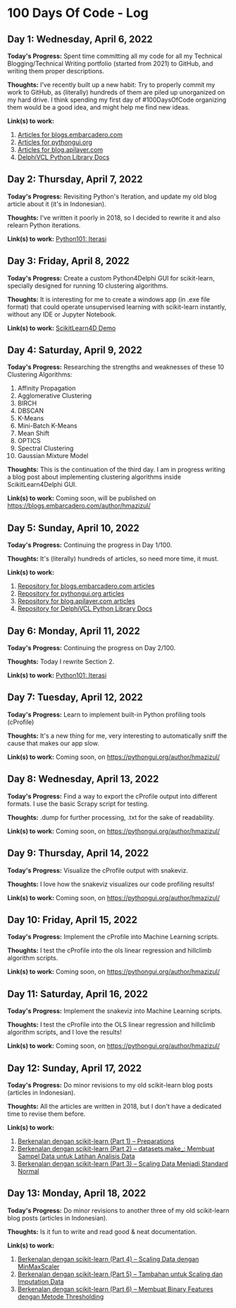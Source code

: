 # 100 Days Of Code - Log

## Day 1: Wednesday, April 6, 2022

**Today's Progress:** Spent time committing all my code for all my Technical Blogging/Technical Writing portfolio (started from 2021) to GitHub, and writing them proper descriptions.

**Thoughts:** I've recently built up a new habit: Try to properly commit my work to GitHub, as (literally) hundreds of them are piled up unorganized on my hard drive. I think spending my first day of #100DaysOfCode organizing them would be a good idea, and might help me find new ideas.

**Link(s) to work:**
1. [Articles for blogs.embarcadero.com](https://github.com/MuhammadAzizulHakim/embarcaderoBlog-repo)
2. [Articles for pythongui.org](https://github.com/MuhammadAzizulHakim/pythongui.orgRepo_Python4Delphi-Python-Libraries)
3. [Articles for blog.apilayer.com](https://github.com/MuhammadAzizulHakim/apilayerBlog-repo)
4. [DelphiVCL Python Library Docs](https://github.com/MuhammadAzizulHakim/pythongui.orgRepo_DelphiVCL4Python-Docs)

## Day 2: Thursday, April 7, 2022

**Today's Progress:** Revisiting Python's Iteration, and update my old blog article about it (it's in Indonesian).

**Thoughts:** I've written it poorly in 2018, so I decided to rewrite it and also relearn Python iterations. 

**Link(s) to work:** [Python101: Iterasi](https://hkalabs.com/blog/python101-mengenal-iterasi-dengan-python/)

## Day 3: Friday, April 8, 2022

**Today's Progress:** Create a custom Python4Delphi GUI for scikit-learn, specially designed for running 10 clustering algorithms.

**Thoughts:** It is interesting for me to create a windows app (in .exe file format) that could operate unsupervised learning with scikit-learn instantly, without any IDE or Jupyter Notebook. 

**Link(s) to work:** [ScikitLearn4D Demo](https://github.com/MuhammadAzizulHakim/embarcaderoBlog-repo/tree/main/Article20%20-%20ScikitLearn4D%20Demo)

## Day 4: Saturday, April 9, 2022

**Today's Progress:** Researching the strengths and weaknesses of these 10 Clustering Algorithms:
1. Affinity Propagation
2. Agglomerative Clustering
3. BIRCH
4. DBSCAN
5. K-Means
6. Mini-Batch K-Means
7. Mean Shift
8. OPTICS
9. Spectral Clustering
10. Gaussian Mixture Model

**Thoughts:** This is the continuation of the third day. I am in progress writing a blog post about implementing clustering algorithms inside ScikitLearn4Delphi GUI.

**Link(s) to work:** Coming soon, will be published on https://blogs.embarcadero.com/author/hmazizul/

## Day 5: Sunday, April 10, 2022

**Today's Progress:** Continuing the progress in Day 1/100.

**Thoughts:** It's (literally) hundreds of articles, so need more time, it must.

**Link(s) to work:**

1. [Repository for blogs.embarcadero.com articles](https://github.com/MuhammadAzizulHakim/embarcaderoBlog-repo)
2. [Repository for pythongui.org articles](https://github.com/MuhammadAzizulHakim/pythongui.orgRepo_Python4Delphi-Python-Libraries)
3. [Repository for blog.apilayer.com articles](https://github.com/MuhammadAzizulHakim/apilayerBlog-repo)
4. [Repository for DelphiVCL Python Library Docs](https://github.com/MuhammadAzizulHakim/pythongui.orgRepo_DelphiVCL4Python-Docs)

## Day 6: Monday, April 11, 2022

**Today's Progress:** Continuing the progress on Day 2/100.

**Thoughts:** Today I rewrite Section 2. 

**Link(s) to work:** [Python101: Iterasi](https://hkalabs.com/blog/python101-mengenal-iterasi-dengan-python/)

## Day 7: Tuesday, April 12, 2022

**Today's Progress:** Learn to implement built-in Python profiling tools (cProfile)

**Thoughts:** It's a new thing for me, very interesting to automatically sniff the cause that makes our app slow.

**Link(s) to work:** Coming soon, on https://pythongui.org/author/hmazizul/

## Day 8: Wednesday, April 13, 2022

**Today's Progress:** Find a way to export the cProfile output into different formats. I use the basic Scrapy script for testing.

**Thoughts:** .dump for further processing, .txt for the sake of readability.

**Link(s) to work:** Coming soon, on https://pythongui.org/author/hmazizul/

## Day 9: Thursday, April 14, 2022

**Today's Progress:** Visualize the cProfile output with snakeviz.

**Thoughts:** I love how the snakeviz visualizes our code profiling results!

**Link(s) to work:** Coming soon, on https://pythongui.org/author/hmazizul/

## Day 10: Friday, April 15, 2022

**Today's Progress:** Implement the cProfile into Machine Learning scripts.

**Thoughts:** I test the cProfile into the ols linear regression and hillclimb algorithm scripts.

**Link(s) to work:** Coming soon, on https://pythongui.org/author/hmazizul/

## Day 11: Saturday, April 16, 2022

**Today's Progress:** Implement the snakeviz into Machine Learning scripts.

**Thoughts:** I test the cProfile into the OLS linear regression and hillclimb algorithm scripts, and I love the results!

**Link(s) to work:** Coming soon, on https://pythongui.org/author/hmazizul/

## Day 12: Sunday, April 17, 2022

**Today's Progress:** Do minor revisions to my old scikit-learn blog posts (articles in Indonesian).

**Thoughts:** All the articles are written in 2018, but I don't have a dedicated time to revise them before.

**Link(s) to work:**
1. [Berkenalan dengan scikit-learn (Part 1) – Preparations](https://hkalabs.com/blog/bedah-library-scikit-learn-part-1-preparations/)
2. [Berkenalan dengan scikit-learn (Part 2) – datasets.make_: Membuat Sampel Data untuk Latihan Analisis Data](https://hkalabs.com/blog/bedah-library-scikit-learn-part-2-membuat-sampel-data-untuk-latihan-analisis-data/)
3. [Berkenalan dengan scikit-learn (Part 3) – Scaling Data Menjadi Standard Normal](https://hkalabs.com/blog/bedah-library-scikit-learn-part-3-scaling-data-menjadi-standard-normal/)

## Day 13: Monday, April 18, 2022

**Today's Progress:** Do minor revisions to another three of my old scikit-learn blog posts (articles in Indonesian).

**Thoughts:** Is it fun to write and read good & neat documentation.

**Link(s) to work:**
1. [Berkenalan dengan scikit-learn (Part 4) – Scaling Data dengan MinMaxScaler](https://hkalabs.com/blog/bedah-library-scikit-learn-part-4-scaling-data-minmaxscaler/)
2. [Berkenalan dengan scikit-learn (Part 5) – Tambahan untuk Scaling dan Imputation Data](https://hkalabs.com/blog/bedah-library-scikit-learn-part-5-tambahan-untuk-scaling-dan-imputation-data/)
3. [Berkenalan dengan scikit-learn (Part 6) – Membuat Binary Features dengan Metode Thresholding](https://hkalabs.com/blog/bedah-library-scikit-learn-part-6-membuat-binary-features-dengan-metode-thresholding/)
